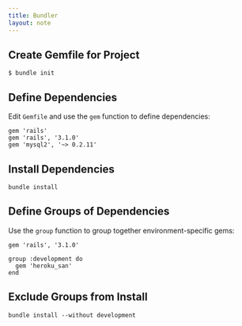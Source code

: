 ```yaml
---
title: Bundler
layout: note
---
```


## Create Gemfile for Project

	$ bundle init

## Define Dependencies

Edit `Gemfile` and use the `gem` function to define dependencies:

	gem 'rails'
	gem 'rails', '3.1.0'
	gem 'mysql2', '~> 0.2.11'

## Install Dependencies

	bundle install

## Define Groups of Dependencies

Use the `group` function to group together environment-specific gems:

	gem 'rails', '3.1.0'

	group :development do
	  gem 'heroku_san'
	end

## Exclude Groups from Install

	bundle install --without development
